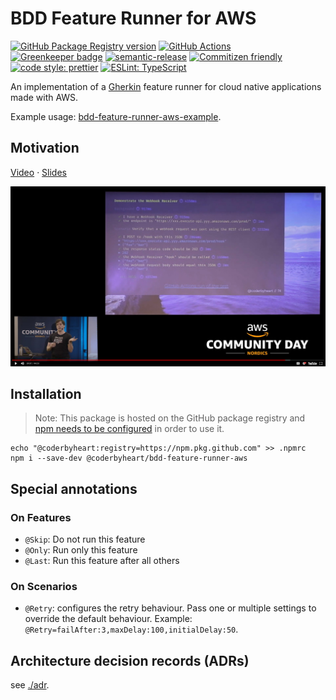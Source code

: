 # BDD Feature Runner for AWS

[![GitHub Package Registry version](https://img.shields.io/github/release/coderbyheart/bdd-feature-runner-aws.svg?label=GPR&logo=github)](https://github.com/coderbyheart/bdd-feature-runner-aws/packages/26679)
[![GitHub Actions](https://github.com/coderbyheart/bdd-feature-runner-aws/workflows/Test%20and%20Release/badge.svg)](https://github.com/coderbyheart/bdd-feature-runner-aws/actions)
[![Greenkeeper badge](https://badges.greenkeeper.io/coderbyheart/bdd-feature-runner-aws.svg)](https://greenkeeper.io/)
[![semantic-release](https://img.shields.io/badge/%20%20%F0%9F%93%A6%F0%9F%9A%80-semantic--release-e10079.svg)](https://github.com/semantic-release/semantic-release)
[![Commitizen friendly](https://img.shields.io/badge/commitizen-friendly-brightgreen.svg)](http://commitizen.github.io/cz-cli/)
[![code style: prettier](https://img.shields.io/badge/code_style-prettier-ff69b4.svg)](https://github.com/prettier/prettier/)
[![ESLint: TypeScript](https://img.shields.io/badge/ESLint-TypeScript-blue.svg)](https://github.com/typescript-eslint/typescript-eslint)

An implementation of a [Gherkin](https://docs.cucumber.io/gherkin/) feature
runner for cloud native applications made with AWS.

Example usage:
[bdd-feature-runner-aws-example](https://github.com/coderbyheart/bdd-feature-runner-aws-example).

## Motivation

[Video](https://youtu.be/yt7oJ-To4kI) ·
[Slides](https://coderbyheart.com/it-does-not-run-on-my-machine/)

[![Video](./video.jpg)](https://youtu.be/yt7oJ-To4kI)

## Installation

> Note: This package is hosted on the GitHub package registry and
> [npm needs to be configured](https://help.github.com/en/articles/configuring-npm-for-use-with-github-package-registry#installing-a-package)
> in order to use it.

    echo "@coderbyheart:registry=https://npm.pkg.github.com" >> .npmrc
    npm i --save-dev @coderbyheart/bdd-feature-runner-aws

## Special annotations

### On Features

- `@Skip`: Do not run this feature
- `@Only`: Run only this feature
- `@Last`: Run this feature after all others

### On Scenarios

- `@Retry`: configures the retry behaviour. Pass one or multiple settings to
  override the default behaviour. Example:
  `@Retry=failAfter:3,maxDelay:100,initialDelay:50`.

## Architecture decision records (ADRs)

see [./adr](./adr).
